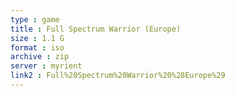 ```yaml
---
type : game
title : Full Spectrum Warrior (Europe)
size : 1.1 G
format : iso
archive : zip
server : myrient
link2 : Full%20Spectrum%20Warrior%20%28Europe%29
---
```

